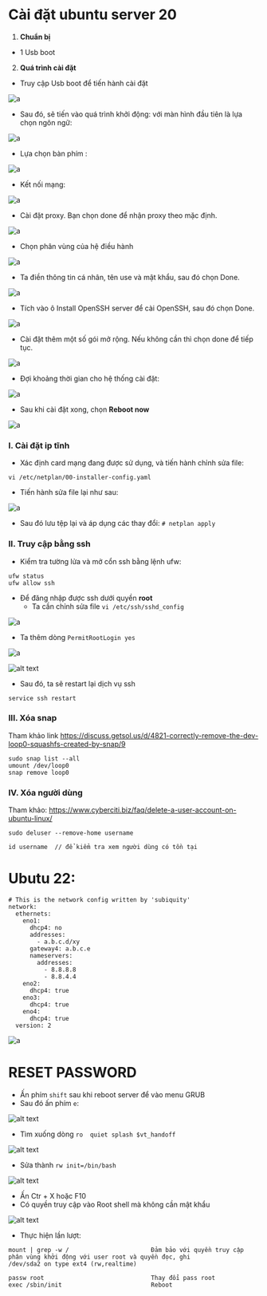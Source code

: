 # Cài đặt ubuntu server 20

1. **Chuẩn bị**
- 1 Usb boot

2. **Quá trình cài đặt**

- Truy cập Usb boot để tiến hành cài đặt

![a](https://f5-zpcloud.zdn.vn/8904641252933688613/4097bc70b96674382d77.jpg)

- Sau đó, sẽ tiến vào quá trình khởi động: với màn hình đầu tiên là lựa chọn ngôn ngữ:

![a](https://f5-zpcloud.zdn.vn/3920863633621604285/d6eb69b224a0e9feb0b1.jpg)

- Lựa chọn bàn phím :

![a](https://f5-zpcloud.zdn.vn/239535197194395124/015058ec17fedaa083ef.jpg)

- Kết nối mạng:

![a](https://f5-zpcloud.zdn.vn/5977009087528845936/5856d8409952540c0d43.jpg)

- Cài đặt proxy. Bạn chọn done để nhận proxy theo mặc định.

![a](https://f5-zpcloud.zdn.vn/7427372333160616912/e8cf933ed12c1c72453d.jpg)

- Chọn phân vùng của hệ điều hành

![a](https://f5-zpcloud.zdn.vn/5466306223438931207/c241464ec47f0921506e.jpg)


- Ta điền thông tin cá nhân, tên use và mật khẩu, sau đó chọn Done.

![a](https://f5-zpcloud.zdn.vn/3866023941489440249/68ec95ce25ffe8a1b1ee.jpg)

- Tích vào ô Install OpenSSH server để cài OpenSSH, sau đó chọn Done.

![a](https://f5-zpcloud.zdn.vn/4904975688491388268/0e86346c855d4803114c.jpg)

- Cài đặt thêm một số gói mở rộng. Nếu không cần thì chọn done để tiếp tục.

![a](https://f4-zpcloud.zdn.vn/3228787235407056398/e6cb435c3e4ef310aa5f.jpg)

- Đợi khoảng thời gian cho hệ thống cài đặt:

![a](https://f5-zpcloud.zdn.vn/4462226462377097544/216cea4c975e5a00034f.jpg)

- Sau khi cài đặt xong, chọn **Reboot now**

![a](https://f4-zpcloud.zdn.vn/1731166500867579602/7cb269fa04e8c9b690f9.jpg)


### I. Cài đặt ip tĩnh

- Xác định card mạng đang được sử dụng, và tiến hành chỉnh sửa file:

```
vi /etc/netplan/00-installer-config.yaml
```

- Tiến hành sửa file lại như sau:

![a](https://f4-zpcloud.zdn.vn/3459672418446660673/ada57a35b52c7872213d.jpg)

- Sau đó lưu tệp lại và áp dụng các thay đổi: `# netplan apply`

### II. Truy cập bằng ssh

- Kiểm tra tường lửa và mở cổn ssh bằng lệnh ufw:

```
ufw status
ufw allow ssh
```

- Để đăng nhập được ssh dưới quyền **root**
  - Ta cần chỉnh sửa file `vi /etc/ssh/sshd_config`

![a](https://f5-zpcloud.zdn.vn/6216297175284361074/ac4299646776aa28f367.jpg)

  - Ta thêm dòng `PermitRootLogin yes`

![a](https://f5-zpcloud.zdn.vn/7734485907080429510/3ab3972c2f13e24dbb02.jpg)

![alt text](image.png)

  - Sau đó, ta sẽ restart lại dịch vụ ssh

```
service ssh restart
```

### III. Xóa snap 

Tham khảo link https://discuss.getsol.us/d/4821-correctly-remove-the-dev-loop0-squashfs-created-by-snap/9
```
sudo snap list --all
umount /dev/loop0
snap remove loop0
```

### IV. Xóa người dùng

Tham khảo: https://www.cyberciti.biz/faq/delete-a-user-account-on-ubuntu-linux/

```
sudo deluser --remove-home username

id username  // để kiểm tra xem người dùng có tồn tại

```

# Ubutu 22:

```
# This is the network config written by 'subiquity'
network:
  ethernets:
    eno1:
      dhcp4: no
      addresses:
        - a.b.c.d/xy
      gateway4: a.b.c.e
      nameservers:
        addresses:
          - 8.8.8.8
          - 8.8.4.4
    eno2:
      dhcp4: true
    eno3:
      dhcp4: true
    eno4:
      dhcp4: true
  version: 2

```

![a](https://f8-zpcloud.zdn.vn/3281866082208179565/1c4144ec226df933a07c.jpg)

# RESET PASSWORD

- Ấn phím `shift` sau khi reboot server để vào menu GRUB 
- Sau đó ấn phím `e`:

![alt text](/Triển%20khai%20thực%20tế/OS/imgs/image.png)

- Tìm xuống dòng `ro  quiet splash $vt_handoff`

![alt text](/Triển%20khai%20thực%20tế/OS/imgs/image-1.png)

- Sửa thành `rw init=/bin/bash`

![alt text](/Triển%20khai%20thực%20tế/OS/imgs/image-2.png)

- Ấn Ctr + X hoặc F10
- Có quyền truy cập vào Root shell mà không cần mật khẩu

![alt text](/Triển%20khai%20thực%20tế/OS/imgs/image-3.png)

- Thực hiện lần lượt:

```
mount | grep -w /                       Đảm bảo với quyền truy cập phân vùng khởi động với user root và quyền đọc, ghi
/dev/sda2 on type ext4 (rw,realtime)

passw root                              Thay đổi pass root
exec /sbin/init                         Reboot
```
